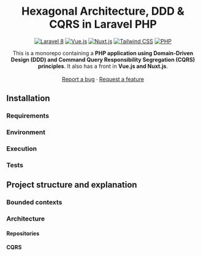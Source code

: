 <h1 align="center">
  Hexagonal Architecture, DDD & CQRS in Laravel PHP
</h1>

<p align="center">
    <a href="https://laravel.com/"><img src="https://img.shields.io/badge/Laravel-8-FF2D20.svg?style=flat-square&logo=laravel" alt="Laravel 8"/></a>
    <a href="https://vuejs.org/"><img src="https://img.shields.io/badge/Vue-2-4FC08D.svg?style=flat-square&logo=vue.js" alt="Vue.js"/></a>
    <a href="https://nuxtjs.org/"><img src="https://img.shields.io/badge/Nuxt-2-00C58E.svg?style=flat-square&logo=nuxt.js" alt="Nuxt.js"/></a>
    <a href="https://tailwindcss.com/"><img src="https://img.shields.io/badge/Tailwind-2-38B2AC.svg?style=flat-square&logo=tailwind-css" alt="Tailwind CSS"/></a>
    <a href="https://www.php.net/"><img src="https://img.shields.io/badge/PHP-7-777BB4.svg?style=flat-square&logo=php" alt="PHP"/></a>
</p>

<p align="center">
  This is a monorepo containing a <strong>PHP application using Domain-Driven Design (DDD) and Command Query Responsibility Segregation
  (CQRS) principles</strong>. It also has a front in <strong>Vue.js and Nuxt.js</strong>.
  <br />
  <br />
  <a href="https://github.com/mguinea/laravel-ddd-example/issues">Report a bug</a>
  ·
  <a href="https://github.com/mguinea/laravel-ddd-example/issues">Request a feature</a>
</p>

## Installation

### Requirements

### Environment

### Execution

### Tests

## Project structure and explanation

### Bounded contexts

### Architecture

#### Repositories

#### CQRS
